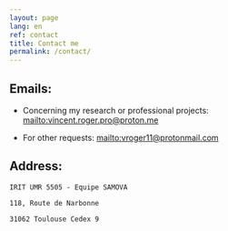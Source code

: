 ```yaml
---
layout: page
lang: en
ref: contact
title: Contact me
permalink: /contact/
---
```


## Emails:

* Concerning my research or professional projects: <mailto:vincent.roger.pro@proton.me>

* For other requests: <mailto:vroger11@protonmail.com>

## Address:

    IRIT UMR 5505 - Equipe SAMOVA

    118, Route de Narbonne

    31062 Toulouse Cedex 9
